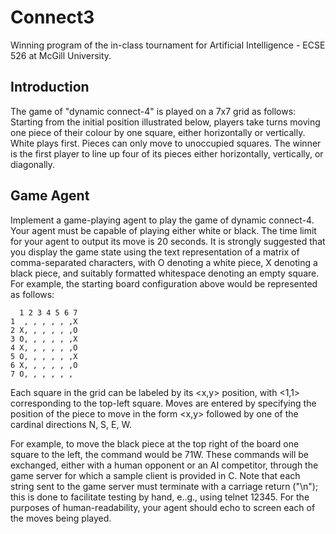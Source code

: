 # Connect3

Winning program of the in-class tournament for Artificial Intelligence - ECSE 526 at McGill University.

## Introduction

The game of "dynamic connect-4" is played on a 7x7 grid as follows: Starting from the initial position illustrated below, players take turns moving one piece of their colour by one square, either horizontally or vertically. White plays first. Pieces can only move to unoccupied squares. The winner is the first player to line up four of its pieces either horizontally, vertically, or diagonally. 


## Game Agent

Implement a game-playing agent to play the game of dynamic connect-4. Your agent must be capable of playing either white or black. The time limit for your agent to output its move is 20 seconds. It is strongly suggested that you display the game state using the text representation of a matrix of comma-separated characters, with O denoting a white piece, X denoting a black piece, and suitably formatted whitespace denoting an empty square. For example, the starting board configuration above would be represented as follows:

      1 2 3 4 5 6 7
    1  , , , , , ,X
    2 X, , , , , ,O
    3 O, , , , , ,X
    4 X, , , , , ,O
    5 O, , , , , ,X
    6 X, , , , , ,O
    7 O, , , , , ,
Each square in the grid can be labeled by its <x,y> position, with <1,1> corresponding to the top-left square. Moves are entered by specifying the position of the piece to move in the form <x,y> followed by one of the cardinal directions N, S, E, W.

For example, to move the black piece at the top right of the board one square to the left, the command would be 71W. These commands will be exchanged, either with a human opponent or an AI competitor, through the game server for which a sample client is provided in C. Note that each string sent to the game server must terminate with a carriage return ("\n"); this is done to facilitate testing by hand, e..g., using telnet <server host address> 12345. For the purposes of human-readability, your agent should echo to screen each of the moves being played.
